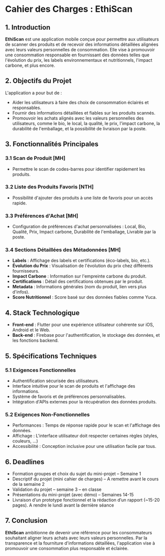 # Cahier des Charges : EthiScan
## 1. Introduction

**EthiScan** est une application mobile conçue pour permettre aux utilisateurs de scanner des produits et de recevoir des informations détaillées alignées avec leurs valeurs personnelles de consommation. Elle vise à promouvoir une consommation responsable en fournissant des données telles que l'évolution du prix, les labels environnementaux et nutritionnels, l'impact carbone, et plus encore.

## 2. Objectifs du Projet

L'application a pour but de :

- Aider les utilisateurs à faire des choix de consommation éclairés et responsables.
- Fournir des informations détaillées et fiables sur les produits scannés.
- Promouvoir les achats alignés avec les valeurs personnelles des utilisateurs, comme le bio, le local, la qualité, le prix, l'impact carbone, la durabilité de l'emballage, et la possibilité de livraison par la poste.

## 3. Fonctionnalités Principales

### 3.1 Scan de Produit [MH]

- Permettre le scan de codes-barres pour identifier rapidement les produits.

### 3.2 Liste des Produits Favoris [NTH]

- Possibilité d'ajouter des produits à une liste de favoris pour un accès rapide.

### 3.3 Préférences d'Achat [MH]

- Configuration de préférences d'achat personnalisées : Local, Bio, Qualité, Prix, Impact carbone, Durabilité de l'emballage, Livrable par la poste.

### 3.4 Sections Détaillées des Métadonnées [MH]

- **Labels** : Affichage des labels et certifications (éco-labels, bio, etc.).
- **Évolution du Prix** : Visualisation de l'évolution du prix chez différents fournisseurs.
- **Impact Carbone** : Information sur l'empreinte carbone du produit.
- **Certifications** : Détail des certifications obtenues par le produit.
- **Metadata** : Informations générales (nom du produit, lien vers plus d'infos).
- **Score Nutritionnel** : Score basé sur des données fiables comme Yuca.

## 4. Stack Technologique

- **Front-end** : Flutter pour une expérience utilisateur cohérente sur iOS, Android et le Web.
- **Back-end** : Firebase pour l'authentification, le stockage des données, et les fonctions backend.

## 5. Spécifications Techniques

### 5.1 Exigences Fonctionnelles

- Authentification sécurisée des utilisateurs.
- Interface intuitive pour le scan de produits et l'affichage des informations.
- Système de favoris et de préférences personnalisables.
- Intégration d'APIs externes pour la récupération des données produits.

### 5.2 Exigences Non-Fonctionnelles

- Performances : Temps de réponse rapide pour le scan et l'affichage des données.
- Affichage : L'interface utilisateur doit respecter certaines règles (styles, couleurs, ...)
- Accessibilité : Conception inclusive pour une utilisation facile par tous.

## 6. Deadlines

- Formation groupes et choix du sujet du mini-projet – Semaine 1
- Descriptif du projet (mini cahier de charges) – A remettre avant le cours de la semaine 2
- Validation du projet – semaine 3 – en classe
- Présentations du mini-projet (avec démo) – Semaines 14-15
- Livraison d’un prototype fonctionnel et la rédaction d’un rapport (~15-20 pages). A rendre le lundi
avant la dernière séance

## 7. Conclusion

**EthiScan** ambitionne de devenir une référence pour les consommateurs souhaitant aligner leurs achats avec leurs valeurs personnelles. Par la transparence et la fourniture d'informations détaillées, l'application vise à promouvoir une consommation plus responsable et éclairée.
